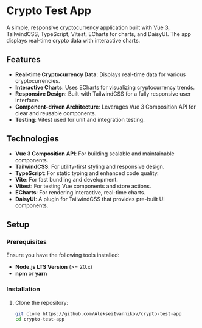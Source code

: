 # Crypto Test App

A simple, responsive cryptocurrency application built with Vue 3, TailwindCSS, TypeScript, Vitest, ECharts for charts, and DaisyUI. The app displays real-time crypto data with interactive charts.

## Features

- **Real-time Cryptocurrency Data**: Displays real-time data for various cryptocurrencies.
- **Interactive Charts**: Uses ECharts for visualizing cryptocurrency trends.
- **Responsive Design**: Built with TailwindCSS for a fully responsive user interface.
- **Component-driven Architecture**: Leverages Vue 3 Composition API for clear and reusable components.
- **Testing**: Vitest used for unit and integration testing.

## Technologies

- **Vue 3 Composition API**: For building scalable and maintainable components.
- **TailwindCSS**: For utility-first styling and responsive design.
- **TypeScript**: For static typing and enhanced code quality.
- **Vite**: For fast bundling and development.
- **Vitest**: For testing Vue components and store actions.
- **ECharts**: For rendering interactive, real-time charts.
- **DaisyUI**: A plugin for TailwindCSS that provides pre-built UI components.

## Setup

### Prerequisites

Ensure you have the following tools installed:

- **Node.js LTS Version** (>= 20.x)
- **npm** or **yarn**

### Installation

1. Clone the repository:

   ```bash
   git clone https://github.com/AlekseiIvannikov/crypto-test-app
   cd crypto-test-app